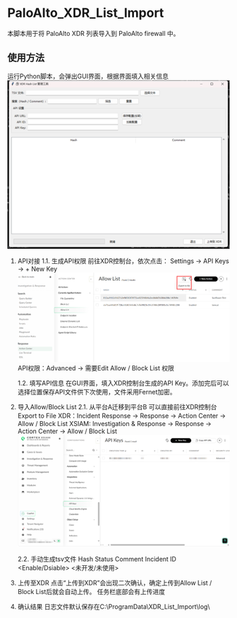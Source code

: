 # PaloAlto_XDR_List_Import

本脚本用于将 PaloAlto XDR 列表导入到 PaloAlto firewall 中。
## 使用方法
运行Python脚本，会弹出GUI界面，根据界面填入相关信息
![alt text](image/Dashboard.png)

1. API对接
    1.1. 生成API权限
    前往XDR控制台，依次点击：
    Settings -> API Keys -> + New Key
    ![alt text](image/Export-Hashlist.png)
    API权限：Advanced -> 需要Edit Allow / Block List 权限

    1.2. 填写API信息
    在GUI界面，填入XDR控制台生成的API Key。添加完后可以选择位置保存API文件供下次使用，文件采用Fernet加密。

2. 导入Allow/Block List 
    2.1. 从平台A迁移到平台B 可以直接前往XDR控制台Export to File
    XDR：Incident Response -> Response -> Action Center -> Allow / Block List
    XSIAM: Investigation & Response -> Response -> Action Center -> Allow / Block List
    ![alt text](image/GEN-API.png)

    2.2. 手动生成tsv文件
    Hash	Status	Comment	Incident ID
    <Hash>	<Enable/Dsiable>	<Comment>	<未开发/未使用>

3. 上传至XDR
    点击“上传到XDR”会出现二次确认，确定上传到Allow List / Block List后就会自动上传。
    任务栏底部会有上传进度

4. 确认结果
    日志文件默认保存在C:\ProgramData\XDR_List_Import\log\
